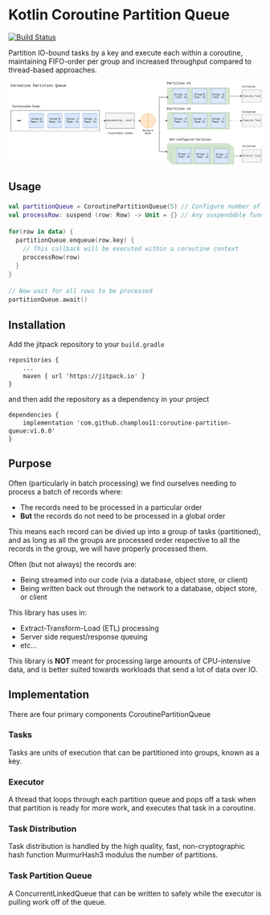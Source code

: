 # Kotlin Coroutine Partition Queue
[![Build Status](https://travis-ci.com/champloo11/coroutine-partition-queue.svg?branch=master)](https://travis-ci.com/champloo11/coroutine-partition-queue)

Partition IO-bound tasks by a key and execute each within a coroutine, maintaining FIFO-order per group and increased 
throughput compared to thread-based approaches.

![Partition Queue HLO](https://github.com/champloo11/coroutine-partition-queue/raw/master/src/main/resources/partitionQueue.png)

## Usage

```kotlin
val partitionQueue = CoroutinePartitionQueue(5) // Configure number of partitions
val processRow: suspend (row: Row) -> Unit = {} // Any suspendable function

for(row in data) {
  partitionQueue.enqueue(row.key) {
    // This callback will be executed within a coroutine context
    proccessRow(row)
  }
}

// Now wait for all rows to be processed
partitionQueue.await()
```

## Installation

Add the jitpack repository to your `build.gradle`

```
repositories {
	...
	maven { url 'https://jitpack.io' }
}
```

and then add the repository as a dependency in your project

```
dependencies {
	implementation 'com.github.champloo11:coroutine-partition-queue:v1.0.0'
}

```
## Purpose

Often (particularly in batch processing) we find ourselves needing to process a batch of records where:

- The records need to be processed in a particular order
- **But** the records do not need to be processed in a global order 

This means each record can be divied up into a group of tasks (partitioned), and as long as all the groups are processed
order respective to all the records in the group, we will have properly processed them. 

Often (but not always) the records are:

- Being streamed into our code (via a database, object store, or client)
- Being written back out through the network to a database, object store, or client

This library has uses in:

- Extract-Transform-Load (ETL) processing
- Server side request/response queuing
- etc...

This library is **NOT** meant for processing large amounts of CPU-intensive data, and is better suited towards workloads that
send a lot of data over IO.

## Implementation

There are four primary components CoroutinePartitionQueue

### Tasks

Tasks are units of execution that can be partitioned into groups, known as a key.

### Executor

A thread that loops through each partition queue and pops off a task when that partition is ready for more work, and
executes that task in a coroutine.

### Task Distribution

Task distribution is handled by the high quality, fast, non-cryptographic hash function MurmurHash3 modulus the number of
partitions.

### Task Partition Queue

A ConcurrentLinkedQueue that can be written to safely while the executor is pulling work off of the queue.

